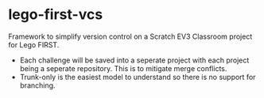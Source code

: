 # lego-first-vcs
Framework to simplify version control on a Scratch EV3 Classroom project for Lego FIRST.

* Each challenge will be saved into a seperate project with each project being a seperate repository.  This is to mitigate merge conflicts.
* Trunk-only is the easiest model to understand so there is no support for branching.

